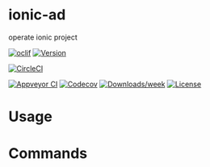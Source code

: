 ionic-ad
========

operate ionic project

[![oclif](https://img.shields.io/badge/cli-oclif-brightgreen.svg)](https://oclif.io)
[![Version](https://img.shields.io/npm/v/ionic-ad.svg)](https://npmjs.org/package/ionic-ad)

[![CircleCI](https://circleci.com/gh/https://github.com/rdlabo/ionic-ad/ionic-ad/tree/master.svg?style=shield)](https://circleci.com/gh/https://github.com/rdlabo/ionic-ad/ionic-ad/tree/master)

[![Appveyor CI](https://ci.appveyor.com/api/projects/status/github/https://github.com/rdlabo/ionic-ad/ionic-ad?branch=master&svg=true)](https://ci.appveyor.com/project/https://github.com/rdlabo/ionic-ad/ionic-ad/branch/master)
[![Codecov](https://codecov.io/gh/https://github.com/rdlabo/ionic-ad/ionic-ad/branch/master/graph/badge.svg)](https://codecov.io/gh/https://github.com/rdlabo/ionic-ad/ionic-ad)
[![Downloads/week](https://img.shields.io/npm/dw/ionic-ad.svg)](https://npmjs.org/package/ionic-ad)
[![License](https://img.shields.io/npm/l/ionic-ad.svg)](https://github.com/https://github.com/rdlabo/ionic-ad/ionic-ad/blob/master/package.json)

<!-- toc -->
# Usage
<!-- usage -->
# Commands
<!-- commands -->
